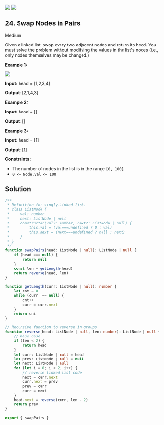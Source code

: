 [![](https://img.shields.io/github/stars/LeetCode-in-TypeScript/LeetCode-in-TypeScript?label=Stars&style=flat-square)](https://github.com/LeetCode-in-TypeScript/LeetCode-in-TypeScript)
[![](https://img.shields.io/github/forks/LeetCode-in-TypeScript/LeetCode-in-TypeScript?label=Fork%20me%20on%20GitHub%20&style=flat-square)](https://github.com/LeetCode-in-TypeScript/LeetCode-in-TypeScript/fork)

## 24\. Swap Nodes in Pairs

Medium

Given a linked list, swap every two adjacent nodes and return its head. You must solve the problem without modifying the values in the list's nodes (i.e., only nodes themselves may be changed.)

**Example 1:**

![](https://assets.leetcode.com/uploads/2020/10/03/swap_ex1.jpg)

**Input:** head = [1,2,3,4]

**Output:** [2,1,4,3] 

**Example 2:**

**Input:** head = []

**Output:** [] 

**Example 3:**

**Input:** head = [1]

**Output:** [1] 

**Constraints:**

*   The number of nodes in the list is in the range `[0, 100]`.
*   `0 <= Node.val <= 100`

## Solution

```typescript
/**
 * Definition for singly-linked list.
 * class ListNode {
 *     val: number
 *     next: ListNode | null
 *     constructor(val?: number, next?: ListNode | null) {
 *         this.val = (val===undefined ? 0 : val)
 *         this.next = (next===undefined ? null : next)
 *     }
 * }
 */
function swapPairs(head: ListNode | null): ListNode | null {
    if (head === null) {
        return null
    }
    const len = getLength(head)
    return reverse(head, len)
}

function getLength(curr: ListNode | null): number {
    let cnt = 0
    while (curr !== null) {
        cnt++
        curr = curr.next
    }
    return cnt
}

// Recursive function to reverse in groups
function reverse(head: ListNode | null, len: number): ListNode | null {
    // base case
    if (len < 2) {
        return head
    }
    let curr: ListNode | null = head
    let prev: ListNode | null = null
    let next: ListNode | null
    for (let i = 0; i < 2; i++) {
        // reverse linked list code
        next = curr.next
        curr.next = prev
        prev = curr
        curr = next
    }
    head.next = reverse(curr, len - 2)
    return prev
}

export { swapPairs }
```